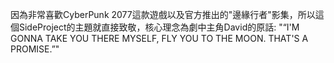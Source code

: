 因為非常喜歡CyberPunk 2077這款遊戲以及官方推出的"邊緣行者"影集，所以這個SideProject的主題就直接致敬，核心理念為劇中主角David的原話:
"“I'M GONNA TAKE YOU THERE MYSELF, FLY YOU TO THE MOON. THAT'S A PROMISE.”"
